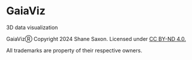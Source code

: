 # GaiaViz
3D data visualization

GaiaVizⓇ Copyright 2024 Shane Saxon. Licensed under [CC BY-ND 4.0.](https://creativecommons.org/licenses/by-nd/4.0/)

All trademarks are property of their respective owners.

